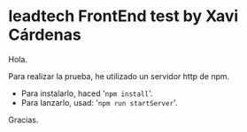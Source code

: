 # leadtech FrontEnd test by Xavi Cárdenas

Hola.

Para realizar la prueba, he utilizado un servidor http de npm.

- Para instalarlo, haced '`npm install`'.
- Para lanzarlo, usad: '`npm run startServer`'.

Gracias.
